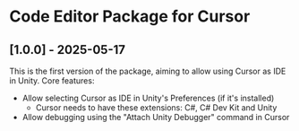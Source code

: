 # Code Editor Package for Cursor

## [1.0.0] - 2025-05-17

This is the first version of the package, aiming to allow using Cursor as IDE in Unity.
Core features:
- Allow selecting Cursor as IDE in Unity's Preferences (if it's installed)
    - Cursor needs to have these extensions: C#, C# Dev Kit and Unity
- Allow debugging using the "Attach Unity Debugger" command in Cursor

